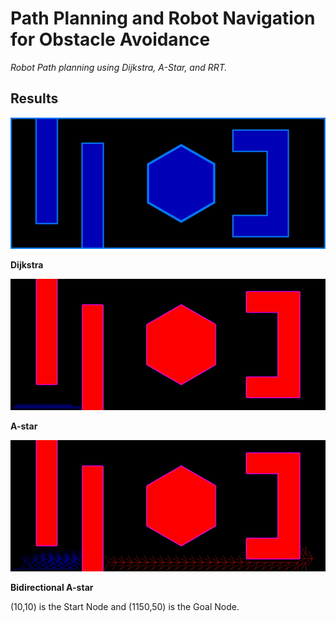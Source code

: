 # Path Planning and Robot Navigation for Obstacle Avoidance

*Robot Path planning using Dijkstra, A-Star, and RRT.*

## Results

![Result Dijkstra](output/dijkstra.gif)

**Dijkstra**

![Result A-star](output/a_star-gif.gif)  

**A-star**

![Result Bi A-star connect](output/bi_a_star_gif.gif)

**Bidirectional A-star**

(10,10) is the Start Node and (1150,50) is the Goal Node.


